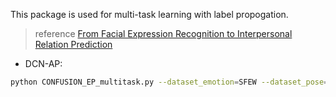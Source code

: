 This package is used for multi-task learning with label propogation.
>reference [From Facial Expression Recognition to Interpersonal Relation Prediction](https://arxiv.org/pdf/1609.06426.pdf)

* DCN-AP: 
``` bash
python CONFUSION_EP_multitask.py --dataset_emotion=SFEW --dataset_pose=aflw --epoch=64 --model=vggFace  --batch_size=64 --is_augmentation=False --is_dropout=False --is_bn=False --weights_decay=0 --is_freezing=False --no_freezing_epoch=0 --P_loss_weights=1 --E_loss_weights=1 --is_naive=False --is_distilled=False --is_pesudo=True --is_interpolation=False --interpolation_weights=0 --selection_threshold=0 --is_pesudo_confidence=False --is_pesudo_density=False --is_pesudo_distribution=False --cluster_k=0 --is_MRF=True
```



